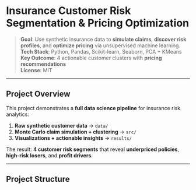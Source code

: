 # Insurance Customer Risk Segmentation & Pricing Optimization

> **Goal**: Use synthetic insurance data to **simulate claims**, **discover risk profiles**, and **optimize pricing** via unsupervised machine learning.  
> **Tech Stack**: Python, Pandas, Scikit-learn, Seaborn, PCA + KMeans  
> **Key Outcome**: 4 actionable customer clusters with **pricing recommendations**  
> **License**: MIT

---

## Project Overview

This project demonstrates a **full data science pipeline** for insurance risk analytics:

1. **Raw synthetic customer data** → `data/`
2. **Monte Carlo claim simulation + clustering** → `src/`
3. **Visualizations + actionable insights** → `results/`

The result: **4 customer risk segments** that reveal **underpriced policies**, **high-risk losers**, and **profit drivers**.

---

## Project Structure
